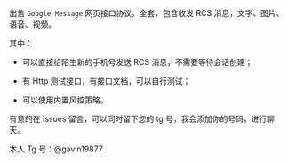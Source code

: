 出售 `Google Message` 网页接口协议。全套，包含收发 RCS 消息，文字、图片、语音、视频。

其中：
 
  * 可以直接给陌生新的手机号发送 RCS 消息，不需要等待会话创建；
 
  * 有 Http 测试接口，有接口文档，可以自行测试； 
   
  * 可以使用内置风控策略。  
  
有意的在 Issues 留言，可以同时留下您的 tg 号，我会添加你的号码，进行聊天。 

本人 Tg 号：@gavin19877
